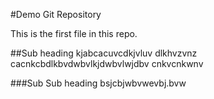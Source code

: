 #Demo Git Repository

This is the first file in this repo.

##Sub heading
kjabcacuvcdkjvluv dlkhvzvnz
cacnkcbdlkbvdwbvlkjdwbvlwjdbv
cnkvcnkwnv

###Sub Sub heading
bsjcbjwbvwevbj.bvw